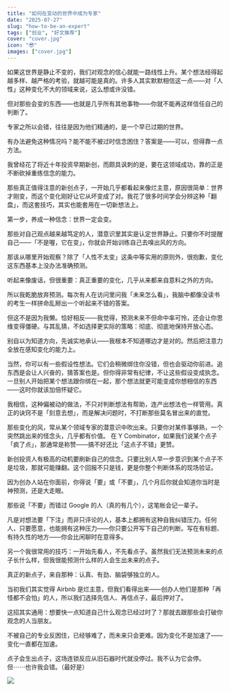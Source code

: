 ```yaml
---
title: "如何在变动的世界中成为专家"
date: "2025-07-27"
slug: "how-to-be-an-expert"
tags: ["创业", "好文推荐"]
cover: "cover.jpg"
icon: "😎"
images: ["cover.jpg"]
---
```

如果这世界是静止不变的，我们对观念的信心就能一路线性上升。某个想法经得起越多样、越严格的考验，就越可能是真的。许多人其实默默相信这一点——对「人性」这种变化不大的领域来说，这么想或许没错。



但对那些会变的东西——也就是几乎所有其他事物——你就不能再这样信任自己的判断了。



专家之所以会错，往往是因为他们精通的，是一个早已过期的世界。



有办法避免这种情况吗？能不能不被过时信念困住？答案是——可以，但得靠一点方法。



我曾经花了将近十年投资早期新创，而颇具讽刺的是，要在这领域成功，靠的正是不断砍掉重练信念的能力。



那些真正值得注意的新创点子，一开始几乎都看起来像烂主意，原因很简单：世界才刚变，而这个变化刚好让它从坏变成了对。我花了很多时间学会分辨这种「翻盘」，而这套技巧，其实也能套用在一切新想法上。



第一步，养成一种信念：世界一定会变。



那些对自己观点越来越笃定的人，潜意识里其实是认定世界静止。只要你不时提醒自己——「不是喔，它在变」，你就会开始训练自己去嗅出风的方向。



那该从哪里开始观察？除了「人性不太变」这条中等实用的原则外，很抱歉，变化这东西基本上没办法准确预测。



听起来像废话，但很重要：真正重要的变化，几乎从来都来自意料之外的方向。



所以我乾脆放弃预测。每次有人在访问里问我「未来怎么看」，我脑中都像没读书的考生一样拼命乱掰出一个听起来不错的答案。



但这不是因为我懒。恰好相反——我觉得，预测未来不但命中率可怜，还会让你思维变得僵硬。与其乱猜，不如选择更实际的策略：彻底、彻底地保持开放心态。



别自以为知道方向，先诚实地承认——我根本不知道哪边才是对的。然后把注意力全放在感知变化的能力上。



当然，你可以有一些假设性想法。它们会稍微绑住你没错，但也会驱动你前进。追东西是会让人兴奋的，猜答案也是。但你得非常有纪律，不让这些假设变成执念。
一旦别人开始把某个想法跟你绑在一起，那个想法就更可能变成你想相信的东西——这时你就该加倍怀疑它。



我相信，这种偏被动的做法，不只对判断想法有帮助，连产出想法也一样管用。真正的诀窍不是「刻意去想」，而是解决问题时，不打断那些莫名冒出来的直觉。



那些变化的风，常从某个领域专家的潜意识中吹出来。只要你对某件事够熟，一个突然跳出来的怪念头，几乎都有价值。
在 Y Combinator，如果我们说某个点子「疯了点」，那通常是称赞——搞不好还比「这点子不错」更赞。



新创投资人有极高的动机要刷新自己的信念。只要比别人早一步意识到某个点子不是垃圾，那就可能赚翻。这个回报不只是钱，更是你整个判断体系的现场验证。



因为创办人站在你面前，你得说「要」或「不要」，几个月后你就会知道你当时是神预测，还是大走眼。



那些说「不要」而错过 Google 的人（真的有几个），这笔帐会记一辈子。



凡是对想法要「下注」而非只评论的人，基本上都拥有这种自我纠错压力。任何人，只要愿意，也能拥有这种压力——你只要公开写下自己的判断。写在有标题、有持久性的地方——你会比闲聊时在意得多。



另一个我很常用的技巧：一开始先看人，不先看点子。虽然我们无法预测未来的点子长什么样，但我很能预测什么样的人会生出未来的点子。



真正的新点子，来自那种：认真、有劲、脑袋够独立的人。



当初我们其实觉得 Airbnb 是烂主意，但我们看得出来——创办人他们是那种「再怪都不会怕」的人，所以我们选择先信人、再信点子，最后押对了。



这招其实通用：想要快一点知道自己什么观念已经过时了？那就去跟那些会打破你观念的人当朋友。



不被自己的专业反困住，已经够难了，而未来只会更难。因为变化不是加速了——变化一直都在加速。



点子会生出点子，这场连锁反应从旧石器时代就没停过。我不认为它会停。
但⋯⋯也许我会错。（最好是）




![](https://prod-files-secure.s3.us-west-2.amazonaws.com/112d0858-5090-4d34-a606-b75eb8d65fd2/46476355-9cf3-4e99-9b7a-3531bc426380/1000202064.png?X-Amz-Algorithm=AWS4-HMAC-SHA256&X-Amz-Content-Sha256=UNSIGNED-PAYLOAD&X-Amz-Credential=ASIAZI2LB46636WQJYAN%2F20251024%2Fus-west-2%2Fs3%2Faws4_request&X-Amz-Date=20251024T201514Z&X-Amz-Expires=3600&X-Amz-Security-Token=IQoJb3JpZ2luX2VjEKz%2F%2F%2F%2F%2F%2F%2F%2F%2F%2FwEaCXVzLXdlc3QtMiJHMEUCIQDXAhjDYUXJ3GwpcB1Lhl9F0%2BTsCQsOoinKLMDjh%2By0GgIgXzGbZWkkGZEaITl3xkTfvp%2FvCQaRaseOGcydhTh447Yq%2FwMIZRAAGgw2Mzc0MjMxODM4MDUiDEh2RfQcag5LUdPsbSrcAxrOgqHT6ju8tYjiKfHLrjhnrC%2BgoTQg%2Fiw%2Bt8DjftQ3zaoJl6%2BxSlBw7PEgnTyXRR%2B%2Bv4VXPhwngbCp6wQKLvOI4NnleMVnXQoIhAqaJYrTNHH9H2F1oe9Im8LFOO1EIquajEy70Y71F62bMqjXzhXzUm9GzTYhb5v1HrTaaQ14uIr6ebrgbwJ%2FaBQ%2BDjLWsS%2F%2F4qo9cIdXzuHIiyC1G9p4jd1jZY1ITdfk3HAtIXd47O0RtGA6gG7MaVG1WiefUqBF3Y3FJD2NNwqWMbTJSPv5yJR7aSDrwTWy%2F78UUwM3Enx8utH6a%2FM%2FVCXLukFucohkwRjDYAtt8Jrvo2xy4UFUuKuo2d7LB8ZBKyIDvyXgoBCxY43uwUee2jh%2FW7ncUTjfjEV5V6OeN9KEdwBtj5R%2F%2FN0l4qyHSUCaQvM2uucDuUtyWoJbUboW1mgC06dNP6OfMpz1I0FIw2vrBgR%2FubWBwha1TWdSI3V9EYApvkxkTgIpSc63Boh2f1rUkh%2FQjRMnpcf0XoKrlGhuBQbRhGp2bZPbMYNrTJ99l%2FmbsWqeH7PUYD%2Fg4U9o7k5OILCt%2FAW8dA4VzGqwDPPSabycssPZVW0Ro%2Ba99%2B687u1O3TqWkPnjR8Zvtrp4%2Fuq0MPa378cGOqUBk1Os9fYxwKWAoW87X%2BCA68bSxLhtvi2buTAO5aYXSy%2BTqD3qH8LcXHdOpRsE2acyOknMNcpHlIbMc5gc80Lt%2FGOkUzDiUUft9C9x7EMh%2BZBPJZkm4LcIjrW8tzgZ5fBtVXTC8UJRRTZspymMcmZt5pC3fFxNwWhvitbEiZSzr1bxcFobTbSGEI5Qs7xjUy3F8crCQB2HmNdtJnLeSmBM%2FCHGM4Ye&X-Amz-Signature=caa110369061bb0e5c44ef42f71c2d7b7f2200a9366deaf650206201401a7a7c&X-Amz-SignedHeaders=host&x-amz-checksum-mode=ENABLED&x-id=GetObject)

